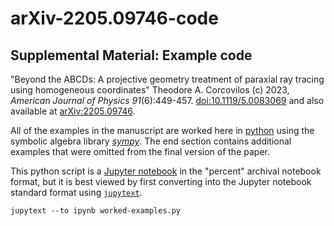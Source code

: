 # arXiv-2205.09746-code

## Supplemental Material: Example code

"Beyond the ABCDs: A projective geometry treatment of paraxial ray tracing using homogeneous coordinates"
Theodore A. Corcovilos (c) 2023, *American Journal of Physics 91*(6):449-457. [doi:10.1119/5.0083069](http://doi.org/10.1119/5.0083069) and also available at [arXiv:2205.09746](https://arxiv.org/abs/2205.09746).

All of the examples in the manuscript are worked here in [python](http://python.org) using the symbolic algebra library [_sympy_](http://www.sympy.org/).  The end section contains additional examples that were omitted from the final version of the paper.

This python script is a [Jupyter notebook](http://jupyter.org/) in the "percent" archival notebook format, but it is best viewed by first converting into the Jupyter notebook standard format using [`jupytext`](https://jupytext.readthedocs.io).

```
jupytext --to ipynb worked-examples.py
```
